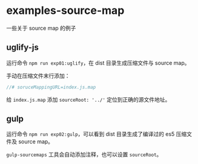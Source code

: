 # examples-source-map

一些关于 source map 的例子

## uglify-js

运行命令 `npm run exp01:uglify`，在 dist 目录生成压缩文件与 source map。

手动在压缩文件末行添加：

```js
//# soruceMappingURL=index.js.map
```

给 `index.js.map` 添加 `sourceRoot: '../'` 定位到正确的源文件地址。

## gulp

运行命令 `npm run exp02:gulp`，可以看到 dist 目录生成了编译过的 es5 压缩文件及 source map。

`gulp-sourcemaps` 工具会自动添加注释，也可以设置 `sourceRoot`。
